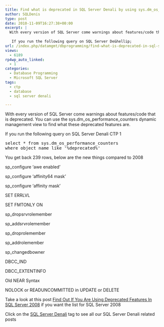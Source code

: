 ```yaml
---
title: Find what is deprecated in SQL Server Denali by using sys.dm_os_performance_counters
author: SQLDenis
type: post
date: 2010-11-09T16:27:38+00:00
excerpt: |
  With every version of SQL Server come warnings about features/code that is deprecated. You can use the sys.dm_os_performance_counters dynamic management view to find what these deprecated features are.
  
   If you run the following query on SQL Server De&hellip;
url: /index.php/datamgmt/dbprogramming/find-what-is-deprecated-in-sql-server-de/
views:
  - 6189
rp4wp_auto_linked:
  - 1
categories:
  - Database Programming
  - Microsoft SQL Server
tags:
  - ctp
  - database
  - sql server denali

---
```

With every version of SQL Server come warnings about features/code that is deprecated. You can use the sys.dm\_os\_performance_counters dynamic management view to find what these deprecated features are.

If you run the following query on SQL Server Denali CTP 1

<pre>select * from sys.dm_os_performance_counters
where object_name like '%deprecated%'</pre>

You get back 239 rows, below are the new things compared to 2008

sp_configure &#8216;awe enabled&#8217;
  
sp_configure &#8216;affinity64 mask&#8217;
  
sp_configure &#8216;affinity mask&#8217;
  
SET ERRLVL
  
SET FMTONLY ON
  
sp_dropsrvrolemember
  
sp_addsrvrolemember
  
sp_droprolemember
  
sp_addrolemember
  
sp_changedbowner
  
DBCC_IND
  
DBCC_EXTENTINFO
  
Old NEAR Syntax
  
NOLOCK or READUNCOMMITTED in UPDATE or DELETE 

Take a look at this post [Find Out If You Are Using Deprecated Features In SQL Server 2008][1] if you want the list for SQL Server 2008 

Click on the [SQL Server Denali][2] tag to see all our SQL Server Denali related posts

 [1]: /index.php/DataMgmt/DBProgramming/MSSQLServer/find-out-if-you-are-using-deprecated-fea-2008
 [2]: /index.php/All/sql+server+denali: